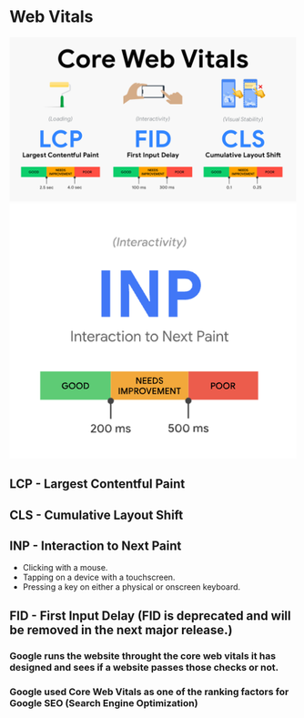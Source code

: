 # Web Vitals

![alt text](image-3.png)
![alt text](image-5.png)

## LCP - Largest Contentful Paint
## CLS - Cumulative Layout Shift
## INP - Interaction to Next Paint
- Clicking with a mouse.
- Tapping on a device with a touchscreen.
- Pressing a key on either a physical or onscreen keyboard.
## FID - First Input Delay (FID is deprecated and will be removed in the next major release.)

### Google runs the website throught the core web vitals it has designed and sees if a website passes those checks or not.

### Google used Core Web Vitals as one of the ranking factors for Google SEO (Search Engine Optimization)


